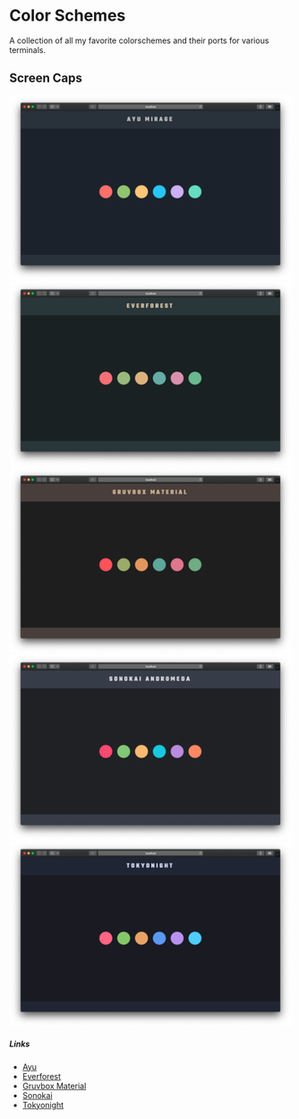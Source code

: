# Color Schemes

A collection of all my favorite colorschemes and their ports for various
terminals.

## Screen Caps

![Ayu Mirage](caps/ayu_mirage.png)
![Everforest](caps/everforest.png)
![Gruvbox Material](caps/gruvbox_material.png)
![Sonokai Andromeda](caps/sonokai_andromeda.png)
![Tokyonight](caps/tokyonight.png)

##### Links

- [Ayu](https://github.com/ayu-theme/ayu-colors)
- [Everforest](https://github.com/sainnhe/everforest)
- [Gruvbox Material](https://github.com/sainnhe/gruvbox-material)
- [Sonokai](https://github.com/sainnhe/sonokai)
- [Tokyonight](https://github.com/ghifarit53/tokyonight-vim)
